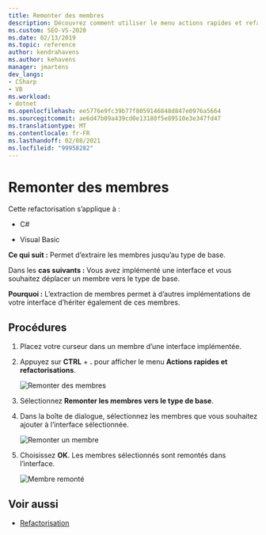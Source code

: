 ```yaml
---
title: Remonter des membres
description: Découvrez comment utiliser le menu actions rapides et refactorisations pour extraire les membres jusqu’au type de base.
ms.custom: SEO-VS-2020
ms.date: 02/13/2019
ms.topic: reference
author: kendrahavens
ms.author: kehavens
manager: jmartens
dev_langs:
- CSharp
- VB
ms.workload:
- dotnet
ms.openlocfilehash: ee5776e9fc39b77f8059146848d847e0976a5664
ms.sourcegitcommit: ae6d47b09a439cd0e13180f5e89510e3e347fd47
ms.translationtype: MT
ms.contentlocale: fr-FR
ms.lasthandoff: 02/08/2021
ms.locfileid: "99958282"
---
```

# <a name="pull-members-up"></a>Remonter des membres

Cette refactorisation s’applique à :

- C#

- Visual Basic

**Ce qui suit :** Permet d’extraire les membres jusqu’au type de base.

Dans les **cas suivants :** Vous avez implémenté une interface et vous souhaitez déplacer un membre vers le type de base.

**Pourquoi :** L’extraction de membres permet à d’autres implémentations de votre interface d’hériter également de ces membres.

## <a name="how-to"></a>Procédures

1. Placez votre curseur dans un membre d’une interface implémentée.
2. Appuyez sur **CTRL** + **.** pour afficher le menu **Actions rapides et refactorisations**.

   ![Remonter des membres](media/pull-members-up.png)

2. Sélectionnez **Remonter les membres vers le type de base**.

3. Dans la boîte de dialogue, sélectionnez les membres que vous souhaitez ajouter à l’interface sélectionnée.

   ![Remonter un membre](media/pull-members-up-dialog.png)

4. Choisissez **OK**. Les membres sélectionnés sont remontés dans l’interface.

   ![Membre remonté](media/pull-members-up-completed.png)

## <a name="see-also"></a>Voir aussi

- [Refactorisation](../refactoring-in-visual-studio.md)
